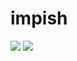 # impish

<img src=https://raw.githubusercontent.com/azzamsa/ubuntu-wallpapers/main/curated/impish/Milky_Way_by_Paulo_José_Oliveira_Amaro.jpg>

<img src=https://raw.githubusercontent.com/azzamsa/ubuntu-wallpapers/main/curated/impish/Way_by_Kacper_Ślusarczyk.jpg>

